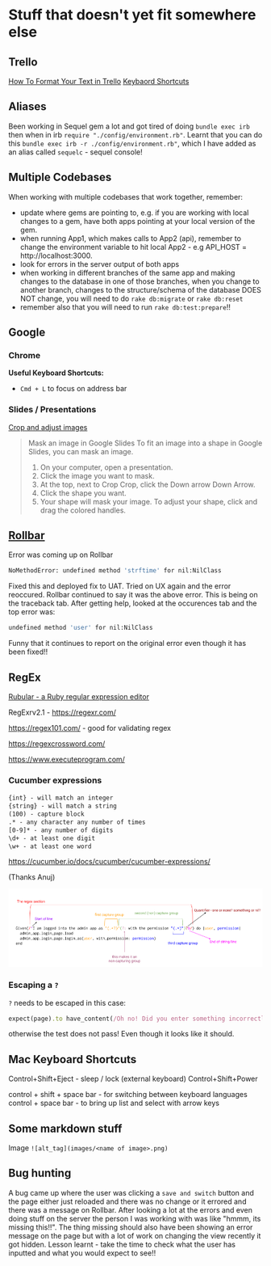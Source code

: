 # Stuff that doesn't yet fit somewhere else

## Trello

[How To Format Your Text in Trello](http://help.trello.com/article/821-using-markdown-in-trello)
[Keybaord Shortcuts](https://trello.com/shortcuts)

## Aliases

Been working in Sequel gem a lot and got tired of doing `bundle exec irb` then when in irb `require "./config/environment.rb"`.
Learnt that you can do this `bundle exec irb -r ./config/environment.rb"`, which I have added as an alias called `sequelc` - sequel console!

## Multiple Codebases

When working with multiple codebases that work together, remember:

- update where gems are pointing to, e.g. if you are working with local changes to a gem, have both apps pointing at your local version of the gem.
- when running App1, which makes calls to App2 (api), remember to change the environment variable to hit local App2 - e.g API_HOST = http://localhost:3000.
- look for errors in the server output of both apps
- when working in different branches of the same app and making changes to the database in one of those branches, when you change to another branch, changes to the structure/schema of the database DOES NOT change, you will need to do `rake db:migrate` or `rake db:reset`
- remember also that you will need to run `rake db:test:prepare`!!

## Google

### Chrome

**Useful Keyboard Shortcuts:**

- `Cmd + L` to focus on address bar

### Slides / Presentations

[Crop and adjust images](https://support.google.com/docs/answer/4600160?co=GENIE.Platform%3DDesktop&hl=en)

>Mask an image in Google Slides
>To fit an image into a shape in Google Slides, you can mask an image.
>
>1. On your computer, open a presentation.
>2. Click the image you want to mask.
>3. At the top, next to Crop Crop, click the Down arrow Down Arrow.
>4. Click the shape you want.
>5. Your shape will mask your image. To adjust your shape, click and drag the colored handles.

## [Rollbar](https://rollbar.com)

Error was coming up on Rollbar

```bash
NoMethodError: undefined method 'strftime' for nil:NilClass
```

Fixed this and deployed fix to UAT.
Tried on UX again and the error reoccured. Rollbar continued to say it was the above error.
This is being on the traceback tab.
After getting help, looked at the occurences tab and the top error was:

```bash
undefined method 'user' for nil:NilClass
```

Funny that it continues to report on the original error even though it has been fixed!!

## RegEx

[Rubular - a Ruby regular expression editor](http://rubular.com/)

RegExrv2.1 - <https://regexr.com/>

<https://regex101.com/> - good for validating regex

<https://regexcrossword.com/>

<https://www.executeprogram.com/>

### Cucumber expressions

```cucumber
{int} - will match an integer
{string} - will match a string
(100) - capture block
.* - any character any number of times
[0-9]* - any number of digits
\d+ - at least one digit
\w+ - at least one word
```

<https://cucumber.io/docs/cucumber/cucumber-expressions/>

(Thanks Anuj)

![reg-ex- cuke](/cuke-regex-2.png)

### Escaping a `?`

`?` needs to be escaped in this case:

```ruby
expect(page).to have_content(/Oh no! Did you enter something incorrectly\? If not, let a computer friend know there is a problem./)
```

otherwise the test does not pass! Even though it looks like it should.

## Mac Keyboard Shortcuts

Control+Shift+Eject - sleep / lock (external keyboard)
Control+Shift+Power

control + shift + space bar - for switching between keyboard languages
control + space bar - to bring up list and select with arrow keys

## Some markdown stuff

Image
`![alt_tag](images/<name of image>.png)`

## Bug hunting

A bug came up where the user was clicking a `save and switch` button and the page either just reloaded and there was no change or it errored and there was a message on Rollbar. After looking a lot at the errors and even doing stuff on the server the person I was working with was like "hmmm, its missing this!!". The thing missing should also have been showing an error message on the page but with a lot of work on changing the view recently it got hidden.
Lesson learnt - take the time to check what the user has inputted and what you would expect to see!!
